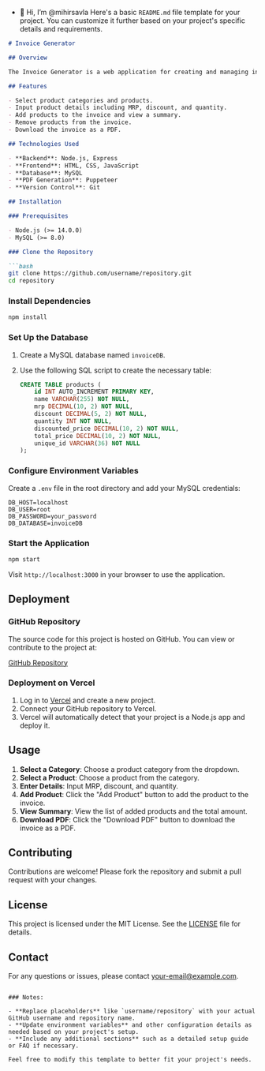 - 👋 Hi, I’m @mihirsavla
Here's a basic `README.md` file template for your project. You can customize it further based on your project's specific details and requirements.

```markdown
# Invoice Generator

## Overview

The Invoice Generator is a web application for creating and managing invoices. It allows users to select products, apply discounts, and generate PDF invoices. The application uses Node.js with Express for the backend and Puppeteer for PDF generation. The frontend is built using HTML, CSS, and JavaScript.

## Features

- Select product categories and products.
- Input product details including MRP, discount, and quantity.
- Add products to the invoice and view a summary.
- Remove products from the invoice.
- Download the invoice as a PDF.

## Technologies Used

- **Backend**: Node.js, Express
- **Frontend**: HTML, CSS, JavaScript
- **Database**: MySQL
- **PDF Generation**: Puppeteer
- **Version Control**: Git

## Installation

### Prerequisites

- Node.js (>= 14.0.0)
- MySQL (>= 8.0)

### Clone the Repository

```bash
git clone https://github.com/username/repository.git
cd repository
```

### Install Dependencies

```bash
npm install
```

### Set Up the Database

1. Create a MySQL database named `invoiceDB`.
2. Use the following SQL script to create the necessary table:

    ```sql
    CREATE TABLE products (
        id INT AUTO_INCREMENT PRIMARY KEY,
        name VARCHAR(255) NOT NULL,
        mrp DECIMAL(10, 2) NOT NULL,
        discount DECIMAL(5, 2) NOT NULL,
        quantity INT NOT NULL,
        discounted_price DECIMAL(10, 2) NOT NULL,
        total_price DECIMAL(10, 2) NOT NULL,
        unique_id VARCHAR(36) NOT NULL
    );
    ```

### Configure Environment Variables

Create a `.env` file in the root directory and add your MySQL credentials:

```env
DB_HOST=localhost
DB_USER=root
DB_PASSWORD=your_password
DB_DATABASE=invoiceDB
```

### Start the Application

```bash
npm start
```

Visit `http://localhost:3000` in your browser to use the application.

## Deployment

### GitHub Repository

The source code for this project is hosted on GitHub. You can view or contribute to the project at:

[GitHub Repository](https://github.com/username/repository)

### Deployment on Vercel

1. Log in to [Vercel](https://vercel.com) and create a new project.
2. Connect your GitHub repository to Vercel.
3. Vercel will automatically detect that your project is a Node.js app and deploy it.

## Usage

1. **Select a Category**: Choose a product category from the dropdown.
2. **Select a Product**: Choose a product from the category.
3. **Enter Details**: Input MRP, discount, and quantity.
4. **Add Product**: Click the "Add Product" button to add the product to the invoice.
5. **View Summary**: View the list of added products and the total amount.
6. **Download PDF**: Click the "Download PDF" button to download the invoice as a PDF.

## Contributing

Contributions are welcome! Please fork the repository and submit a pull request with your changes.

## License

This project is licensed under the MIT License. See the [LICENSE](LICENSE) file for details.

## Contact

For any questions or issues, please contact [your-email@example.com](mailto:your-email@example.com).
```

### Notes:

- **Replace placeholders** like `username/repository` with your actual GitHub username and repository name.
- **Update environment variables** and other configuration details as needed based on your project's setup.
- **Include any additional sections** such as a detailed setup guide or FAQ if necessary.

Feel free to modify this template to better fit your project's needs.
